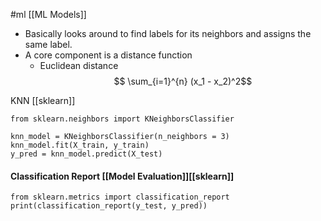 #ml  [[ML Models]]

* Basically looks around to find labels for its neighbors and assigns the same label.
* A core component is a distance function
	* Euclidean distance$$ \sum_{i=1}^{n} (x_1 - x_2)^2$$

KNN [[sklearn]]

```
from sklearn.neighbors import KNeighborsClassifier

knn_model = KNeighborsClassifier(n_neighbors = 3)
knn_model.fit(X_train, y_train)
y_pred = knn_model.predict(X_test)

```


#### Classification Report [[Model Evaluation]][[sklearn]]

```
from sklearn.metrics import classification_report
print(classification_report(y_test, y_pred))
```

